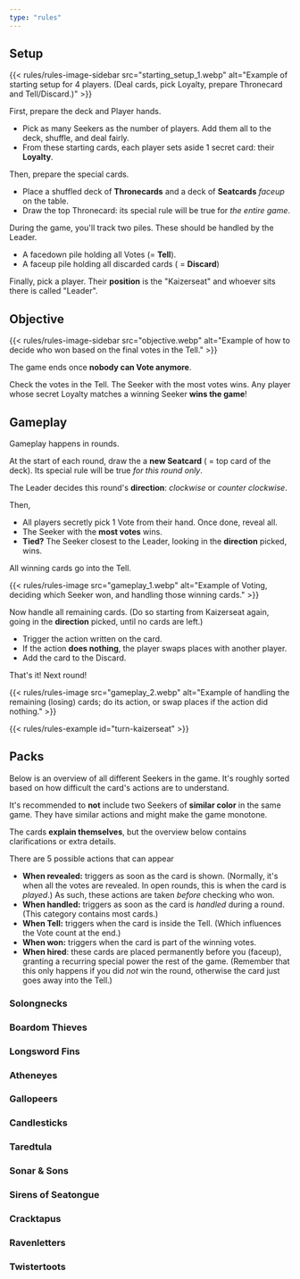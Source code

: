 ```yaml
---
type: "rules"
---
```


## Setup

{{< rules/rules-image-sidebar src="starting_setup_1.webp" alt="Example of starting setup for 4 players. (Deal cards, pick Loyalty, prepare Thronecard and Tell/Discard.)" >}}

First, prepare the deck and Player hands.

* Pick as many Seekers as the number of players. Add them all to the deck, shuffle, and deal fairly.
* From these starting cards, each player sets aside 1 secret card: their **Loyalty**.

Then, prepare the special cards. 

* Place a shuffled deck of **Thronecards** and a deck of **Seatcards** _faceup_ on the table.
* Draw the top Thronecard: its special rule will be true for _the entire game_.

During the game, you'll track two piles. These should be handled by the Leader.

* A facedown pile holding all Votes (= **Tell**).
* A faceup pile holding all discarded cards ( = **Discard**)

Finally, pick a player. Their **position** is the "Kaizerseat" and whoever sits there is called "Leader".

## Objective

{{< rules/rules-image-sidebar src="objective.webp" alt="Example of how to decide who won based on the final votes in the Tell." >}}

The game ends once **nobody can Vote anymore**.

Check the votes in the Tell. The Seeker with the most votes wins. Any player whose secret Loyalty matches a winning Seeker **wins the game**!

## Gameplay

Gameplay happens in rounds.

At the start of each round, draw the a **new Seatcard** ( = top card of the deck). Its special rule will be true _for this round only_.

The Leader decides this round's **direction**: _clockwise_ or _counter clockwise_.

Then,
* All players secretly pick 1 Vote from their hand. Once done, reveal all. 
* The Seeker with the **most votes** wins.
* **Tied?** The Seeker closest to the Leader, looking in the **direction** picked, wins.

All winning cards go into the Tell.

{{< rules/rules-image src="gameplay_1.webp" alt="Example of Voting, deciding which Seeker won, and handling those winning cards." >}}

Now handle all remaining cards. (Do so starting from Kaizerseat again, going in the **direction** picked, until no cards are left.)

* Trigger the action written on the card.
* If the action **does nothing**, the player swaps places with another player.
* Add the card to the Discard.

That's it! Next round!

{{< rules/rules-image src="gameplay_2.webp" alt="Example of handling the remaining (losing) cards; do its action, or swap places if the action did nothing." >}}

{{< rules/rules-example id="turn-kaizerseat" >}}

## Packs

Below is an overview of all different Seekers in the game. It's roughly sorted based on how difficult the card's actions are to understand.

It's recommended to **not** include two Seekers of **similar color** in the same game. They have similar actions and might make the game monotone.

The cards **explain themselves**, but the overview below contains clarifications or extra details.

There are 5 possible actions that can appear

* **When revealed:** triggers as soon as the card is shown. (Normally, it's when all the votes are revealed. In open rounds, this is when the card is *played*.) As such, these actions are taken _before_ checking who won.
* **When handled:** triggers as soon as the card is _handled_ during a round. (This category contains most cards.)
* **When Tell:** triggers when the card is inside the Tell. (Which influences the Vote count at the end.)
* **When won:** triggers when the card is part of the winning votes.
* **When hired**: these cards are placed permanently before you (faceup), granting a recurring special power the rest of the game. (Remember that this only happens if you did _not_ win the round, otherwise the card just goes away into the Tell.)

### Solongnecks

<div class="prince-info" data-prince="solongnecks"></div>


### Boardom Thieves

<div class="prince-info" data-prince="boardomThieves"></div>


### Longsword Fins

<div class="prince-info" data-prince="longswordFins"></div>


### Atheneyes

<div class="prince-info" data-prince="atheneyes"></div>


### Gallopeers

<div class="prince-info" data-prince="gallopeers"></div>


### Candlesticks

<div class="prince-info" data-prince="candlesticks"></div>


### Taredtula

<div class="prince-info" data-prince="taredtula"></div>


### Sonar & Sons

<div class="prince-info" data-prince="sonarAndSons"></div>


### Sirens of Seatongue

<div class="prince-info" data-prince="sirensOfSeatongue"></div>


### Cracktapus

<div class="prince-info" data-prince="cracktapus"></div>


### Ravenletters

<div class="prince-info" data-prince="ravenletters"></div>


### Twistertoots

<div class="prince-info" data-prince="twistertoots"></div>


